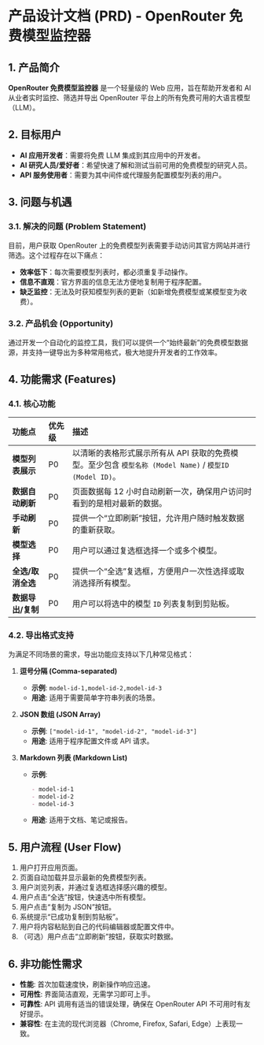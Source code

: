 # 产品设计文档 (PRD) - OpenRouter 免费模型监控器

## 1. 产品简介

**OpenRouter 免费模型监控器** 是一个轻量级的 Web 应用，旨在帮助开发者和 AI 从业者实时监控、筛选并导出 OpenRouter 平台上的所有免费可用的大语言模型（LLM）。

## 2. 目标用户

*   **AI 应用开发者**：需要将免费 LLM 集成到其应用中的开发者。
*   **AI 研究人员/爱好者**：希望快速了解和测试当前可用的免费模型的研究人员。
*   **API 服务使用者**：需要为其中间件或代理服务配置模型列表的用户。

## 3. 问题与机遇

### 3.1. 解决的问题 (Problem Statement)

目前，用户获取 OpenRouter 上的免费模型列表需要手动访问其官方网站并进行筛选。这个过程存在以下痛点：
*   **效率低下**：每次需要模型列表时，都必须重复手动操作。
*   **信息不直观**：官方界面的信息无法方便地复制用于程序配置。
*   **缺乏监控**：无法及时获知模型列表的更新（如新增免费模型或某模型变为收费）。

### 3.2. 产品机会 (Opportunity)

通过开发一个自动化的监控工具，我们可以提供一个“始终最新”的免费模型数据源，并支持一键导出为多种常用格式，极大地提升开发者的工作效率。

## 4. 功能需求 (Features)

### 4.1. 核心功能

| 功能点 | 优先级 | 描述 |
| :--- | :--- | :--- |
| **模型列表展示** | P0 | 以清晰的表格形式展示所有从 API 获取的免费模型。至少包含 `模型名称 (Model Name)` / `模型ID (Model ID)`。 |
| **数据自动刷新** | P0 | 页面数据每 12 小时自动刷新一次，确保用户访问时看到的是相对最新的数据。 |
| **手动刷新** | P0 | 提供一个“立即刷新”按钮，允许用户随时触发数据的重新获取。 |
| **模型选择** | P0 | 用户可以通过复选框选择一个或多个模型。 |
| **全选/取消全选** | P0 | 提供一个“全选”复选框，方便用户一次性选择或取消选择所有模型。 |
| **数据导出/复制** | P0 | 用户可以将选中的模型 `ID` 列表复制到剪贴板。 |

### 4.2. 导出格式支持

为满足不同场景的需求，导出功能应支持以下几种常见格式：

1.  **逗号分隔 (Comma-separated)**
    *   **示例**: `model-id-1,model-id-2,model-id-3`
    *   **用途**: 适用于需要简单字符串列表的场景。

2.  **JSON 数组 (JSON Array)**
    *   **示例**: `["model-id-1", "model-id-2", "model-id-3"]`
    *   **用途**: 适用于程序配置文件或 API 请求。

3.  **Markdown 列表 (Markdown List)**
    *   **示例**:
        ```markdown
        - model-id-1
        - model-id-2
        - model-id-3
        ```
    *   **用途**: 适用于文档、笔记或报告。

## 5. 用户流程 (User Flow)

1.  用户打开应用页面。
2.  页面自动加载并显示最新的免费模型列表。
3.  用户浏览列表，并通过复选框选择感兴趣的模型。
4.  用户点击“全选”按钮，快速选中所有模型。
5.  用户点击“复制为 JSON”按钮。
6.  系统提示“已成功复制到剪贴板”。
7.  用户将内容粘贴到自己的代码编辑器或配置文件中。
8.  （可选）用户点击“立即刷新”按钮，获取实时数据。

## 6. 非功能性需求

*   **性能**: 首次加载速度快，刷新操作响应迅速。
*   **可用性**: 界面简洁直观，无需学习即可上手。
*   **可靠性**: API 调用有适当的错误处理，确保在 OpenRouter API 不可用时有友好提示。
*   **兼容性**: 在主流的现代浏览器（Chrome, Firefox, Safari, Edge）上表现一致。
